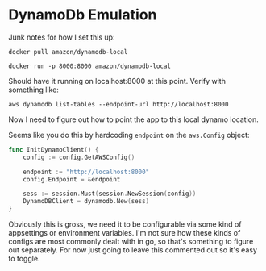 # DynamoDb Emulation

Junk notes for how I set this up:

```
docker pull amazon/dynamodb-local
```

```
docker run -p 8000:8000 amazon/dynamodb-local
```

Should have it running on localhost:8000 at this point. Verify with something like:

```
aws dynamodb list-tables --endpoint-url http://localhost:8000
```

Now I need to figure out how to point the app to this local dynamo location.

Seems like you do this by hardcoding `endpoint` on the `aws.Config` object:

```go
func InitDynamoClient() {
	config := config.GetAWSConfig()

	endpoint := "http://localhost:8000"
	config.Endpoint = &endpoint

	sess := session.Must(session.NewSession(config))
	DynamoDBClient = dynamodb.New(sess)
}
```

Obviously this is gross, we need it to be configurable via some kind of appsettings or environment variables. I'm not sure how these kinds of configs are most commonly dealt with in go, so that's something to figure out separately. For now just going to leave this commented out so it's easy to toggle.